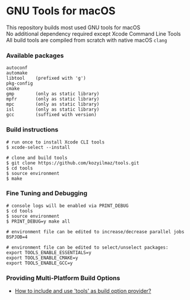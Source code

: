 # GNU Tools for macOS

This repository builds most used GNU tools for macOS  
No additional dependency required except Xcode Command Line Tools  
All build tools are compiled from scratch with native macOS `clang`  

### Available packages
```
autoconf
automake
libtool    (prefixed with 'g')
pkg-config
cmake
gmp        (only as static library)
mpfr       (only as static library)
mpc        (only as static library)
isl        (only as static library)
gcc        (suffixed with version)
```

### Build instructions
```shell
# run once to install Xcode CLI tools
$ xcode-select --install

# clone and build tools
$ git clone https://github.com/kozyilmaz/tools.git
$ cd tools
$ source environment
$ make
```

### Fine Tuning and Debugging
```shell
# console logs will be enabled via PRINT_DEBUG
$ cd tools
$ source environment
$ PRINT_DEBUG=y make all

# environment file can be edited to increase/decrease parallel jobs
BSPJOB=4

# environment file can be edited to select/unselect packages:
export TOOLS_ENABLE_ESSENTIALS=y
export TOOLS_ENABLE_CMAKE=y
export TOOLS_ENABLE_GCC=y
```

### Providing Multi-Platform Build Options
* [How to include and use 'tools' as build option provider?](README.multi.md)
